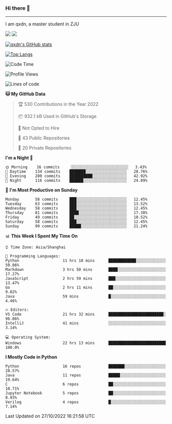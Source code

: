 ### Hi there 👋
---

I am qxdn, a master student in ZJU

[![](https://img.shields.io/badge/blog-qxdn-brightgreen?style=for-the-badge&logo=hexo)](https://qianxu.run) [![](https://img.shields.io/badge/bilibili-qxdn-ff69b4?style=for-the-badge&logo=Bilibili)](https://space.bilibili.com/11674667)


[![qxdn's GitHub stats](https://github-readme-stats.vercel.app/api?username=qxdn&count_private=true&show_icons=true)](https://github.com/qxdn)

[![Top Langs](https://github-readme-stats.vercel.app/api/top-langs/?username=qxdn&layout=compact)](https://github.com/qxdn)

<!--START_SECTION:waka-->
![Code Time](http://img.shields.io/badge/Code%20Time-571%20hrs-blue)

![Profile Views](http://img.shields.io/badge/Profile%20Views-14-blue)

![Lines of code](https://img.shields.io/badge/From%20Hello%20World%20I%27ve%20Written-1%20Million%20lines%20of%20code-blue)

**🐱 My GitHub Data** 

> 🏆 530 Contributions in the Year 2022
 > 
> 📦 932.1 kB Used in GitHub's Storage 
 > 
> 🚫 Not Opted to Hire
 > 
> 📜 43 Public Repositories 
 > 
> 🔑 20 Private Repositories  
 > 
**I'm a Night 🦉** 

```text
🌞 Morning    16 commits     ░░░░░░░░░░░░░░░░░░░░░░░░░   3.43% 
🌆 Daytime    134 commits    ███████░░░░░░░░░░░░░░░░░░   28.76% 
🌃 Evening    200 commits    ██████████░░░░░░░░░░░░░░░   42.92% 
🌙 Night      116 commits    ██████░░░░░░░░░░░░░░░░░░░   24.89%

```
📅 **I'm Most Productive on Sunday** 

```text
Monday       58 commits     ███░░░░░░░░░░░░░░░░░░░░░░   12.45% 
Tuesday      63 commits     ███░░░░░░░░░░░░░░░░░░░░░░   13.52% 
Wednesday    58 commits     ███░░░░░░░░░░░░░░░░░░░░░░   12.45% 
Thursday     81 commits     ████░░░░░░░░░░░░░░░░░░░░░   17.38% 
Friday       49 commits     ██░░░░░░░░░░░░░░░░░░░░░░░   10.52% 
Saturday     58 commits     ███░░░░░░░░░░░░░░░░░░░░░░   12.45% 
Sunday       99 commits     █████░░░░░░░░░░░░░░░░░░░░   21.24%

```


📊 **This Week I Spent My Time On** 

```text
⌚︎ Time Zone: Asia/Shanghai

💬 Programming Languages: 
Python                   11 hrs 18 mins      ████████████░░░░░░░░░░░░░   50.86% 
Markdown                 3 hrs 50 mins       ████░░░░░░░░░░░░░░░░░░░░░   17.27% 
JavaScript               2 hrs 59 mins       ███░░░░░░░░░░░░░░░░░░░░░░   13.47% 
Go                       2 hrs 11 mins       ██░░░░░░░░░░░░░░░░░░░░░░░   9.82% 
Java                     59 mins             █░░░░░░░░░░░░░░░░░░░░░░░░   4.46%

🔥 Editors: 
VS Code                  21 hrs 32 mins      ████████████████████████░   96.86% 
IntelliJ                 41 mins             ░░░░░░░░░░░░░░░░░░░░░░░░░   3.14%

💻 Operating System: 
Windows                  22 hrs 13 mins      █████████████████████████   100.0%

```

**I Mostly Code in Python** 

```text
Python                   16 repos            ███████░░░░░░░░░░░░░░░░░░   28.57% 
Java                     11 repos            █████░░░░░░░░░░░░░░░░░░░░   19.64% 
C                        6 repos             ██░░░░░░░░░░░░░░░░░░░░░░░   10.71% 
Jupyter Notebook         5 repos             ██░░░░░░░░░░░░░░░░░░░░░░░   8.93% 
Verilog                  4 repos             █░░░░░░░░░░░░░░░░░░░░░░░░   7.14%

```



 Last Updated on 27/10/2022 16:21:58 UTC
<!--END_SECTION:waka-->

<!--
**qxdn/qxdn** is a ✨ _special_ ✨ repository because its `README.md` (this file) appears on your GitHub profile.

Here are some ideas to get you started:

- 🔭 I’m currently working on ...
- 🌱 I’m currently learning ...
- 👯 I’m looking to collaborate on ...
- 🤔 I’m looking for help with ...
- 💬 Ask me about ...
- 📫 How to reach me: ...
- 😄 Pronouns: ...
- ⚡ Fun fact: ...
-->
